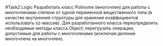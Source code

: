 #Task2.Logic
 Разработать класс Polinome (многочлен) для работы с многочленами степени  от одной переменной вещественного типа (в качестве внутренней структуры для хранения коэффициентов использовать sz-массив). Для разработанного класса
переопределить необходимые методы класса Object;
перегрузить операции, допустимые для работы с многочленами (исключая деление многочлена на многочлен).
